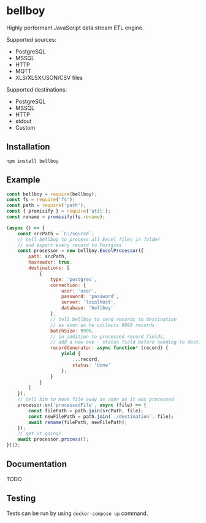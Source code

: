 # bellboy

Highly performant JavaScript data stream ETL engine.

Supported sources:
* PostgreSQL
* MSSQL
* HTTP
* MQTT
* XLS/XLSX/JSON/CSV files

Supported destinations:
* PostgreSQL
* MSSQL
* HTTP
* stdout
* Custom

## Installation
```
npm install bellboy
```

## Example

```javascript
const bellboy = require(bellboy);
const fs = require('fs');
const path = require('path');
const { promisify } = require('util');
const rename = promisify(fs.rename);

(async () => {
    const srcPath = `C:/source`;
    // tell bellboy to process all Excel files in folder 
    // and export every record to Postgres
    const processor = new bellboy.ExcelProcessor({
        path: srcPath,
        hasHeader: true,
        destinations: [
            {
                type: 'postgres',
                connection: {
                    user: 'user',
                    password: 'password',
                    server: 'localhost',
                    database: 'bellboy'
                },
                // tell bellboy to send records to destination 
                // as soon as he collects 9999 records
                batchSize: 9999,
                // in addition to processed record fields,
                // add a new one - status field before sending to destination
                recordGenerator: async function* (record) {
                    yield {
                        ...record,
                        status: 'done'
                    };
                }
            }
        ]
    });
    // tell him to move file away as soon as it was processed
    processor.on('processedFile', async (file) => {
        const filePath = path.join(srcPath, file);
        const newFilePath = path.join(`./destination`, file);
        await rename(filePath, newFilePath);
    });
    // get it going!
    await processor.process();
})();

```

## Documentation

TODO

## Testing

Tests can be run by using `docker-compose up` command.